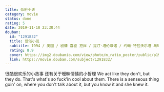 ```yaml
---
title: 低俗小说
category: movie
status: done
rating: 5
date: 2019-11-10 23:30:44
douban:
  id: "1291832"
  title: 低俗小说
  subtitle: 1994 / 美国 / 剧情 喜剧 犯罪 / 昆汀·塔伦蒂诺 / 约翰·特拉沃尔塔 乌玛·瑟曼
  rating: 8.9
  cover: https://img2.doubanio.com/view/photo/m_ratio_poster/public/p1910902213.jpg
  link: https://movie.douban.com/subject/1291832/
---
```


很酷很欢乐的小故事 还有关于暧昧情愫的小哲理 We act like they don't, but they do. That's what's so fuck'in cool about them. There is a senseous thing goin' on, where you don't talk about it, but you know it and she knew it.
